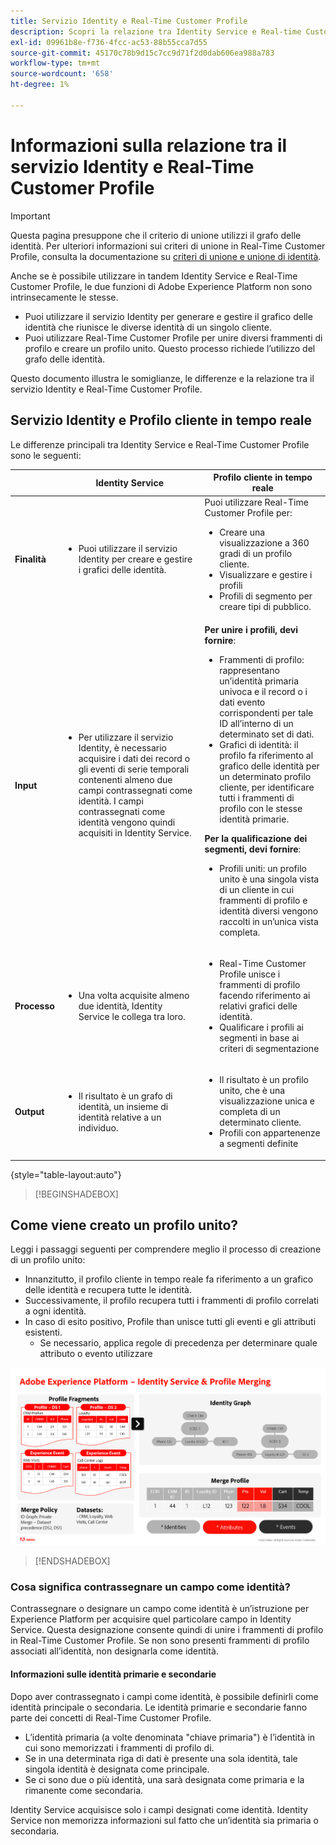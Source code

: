 ```yaml
---
title: Servizio Identity e Real-Time Customer Profile
description: Scopri la relazione tra Identity Service e Real-time Customer Profile
exl-id: 09961b8e-f736-4fcc-ac53-88b55cca7d55
source-git-commit: 45170c78b9d15c7cc9d71f2d0dab606ea988a783
workflow-type: tm+mt
source-wordcount: '658'
ht-degree: 1%

---
```


# Informazioni sulla relazione tra il servizio Identity e Real-Time Customer Profile

>[!IMPORTANT]
>
> Questa pagina presuppone che il criterio di unione utilizzi il grafo delle identità. Per ulteriori informazioni sui criteri di unione in Real-Time Customer Profile, consulta la documentazione su [criteri di unione e unione di identità](../profile/merge-policies/overview.md#identity-stitching).

Anche se è possibile utilizzare in tandem Identity Service e Real-Time Customer Profile, le due funzioni di Adobe Experience Platform non sono intrinsecamente le stesse.

* Puoi utilizzare il servizio Identity per generare e gestire il grafico delle identità che riunisce le diverse identità di un singolo cliente.
* Puoi utilizzare Real-Time Customer Profile per unire diversi frammenti di profilo e creare un profilo unito. Questo processo richiede l’utilizzo del grafo delle identità.

Questo documento illustra le somiglianze, le differenze e la relazione tra il servizio Identity e Real-Time Customer Profile.

## Servizio Identity e Profilo cliente in tempo reale

Le differenze principali tra Identity Service e Real-Time Customer Profile sono le seguenti:

| | Identity Service | Profilo cliente in tempo reale |
| --- | --- |--- |
| **Finalità** | <ul><li>Puoi utilizzare il servizio Identity per creare e gestire i grafici delle identità.</li></ul> | Puoi utilizzare Real-Time Customer Profile per: <ul><li>Creare una visualizzazione a 360 gradi di un profilo cliente.</li><li>Visualizzare e gestire i profili</li><li>Profili di segmento per creare tipi di pubblico.</li></ul> |
| **Input** | <ul><li>Per utilizzare il servizio Identity, è necessario acquisire i dati dei record o gli eventi di serie temporali contenenti almeno due campi contrassegnati come identità. I campi contrassegnati come identità vengono quindi acquisiti in Identity Service.</li></ul> | **Per unire i profili, devi fornire**: <ul><li>Frammenti di profilo: rappresentano un’identità primaria univoca e il record o i dati evento corrispondenti per tale ID all’interno di un determinato set di dati.</li><li>Grafici di identità: il profilo fa riferimento al grafico delle identità per un determinato profilo cliente, per identificare tutti i frammenti di profilo con le stesse identità primarie.</li></ul> **Per la qualificazione dei segmenti, devi fornire**: <ul><li>Profili uniti: un profilo unito è una singola vista di un cliente in cui frammenti di profilo e identità diversi vengono raccolti in un’unica vista completa.</li></ul> |
| **Processo** | <ul><li>Una volta acquisite almeno due identità, Identity Service le collega tra loro.</li></ul> | <ul><li>Real-Time Customer Profile unisce i frammenti di profilo facendo riferimento ai relativi grafici delle identità.</li><li>Qualificare i profili ai segmenti in base ai criteri di segmentazione</li></ul> |
| **Output** | <ul><li>Il risultato è un grafo di identità, un insieme di identità relative a un individuo.</li></ul> | <ul><li>Il risultato è un profilo unito, che è una visualizzazione unica e completa di un determinato cliente.</li><li>Profili con appartenenze a segmenti definite</li></ul> |

{style="table-layout:auto"}

>[!BEGINSHADEBOX]

## Come viene creato un profilo unito?

Leggi i passaggi seguenti per comprendere meglio il processo di creazione di un profilo unito:

* Innanzitutto, il profilo cliente in tempo reale fa riferimento a un grafico delle identità e recupera tutte le identità.
* Successivamente, il profilo recupera tutti i frammenti di profilo correlati a ogni identità.
* In caso di esito positivo, Profile than unisce tutti gli eventi e gli attributi esistenti.
   * Se necessario, applica regole di precedenza per determinare quale attributo o evento utilizzare

![Un diagramma di flusso che descrive il funzionamento dell’unione di profili e servizi Identity.](./images/identity-settings/identity-and-profile.png)

>[!ENDSHADEBOX]

### Cosa significa contrassegnare un campo come identità?

Contrassegnare o designare un campo come identità è un’istruzione per Experience Platform per acquisire quel particolare campo in Identity Service. Questa designazione consente quindi di unire i frammenti di profilo in Real-Time Customer Profile. Se non sono presenti frammenti di profilo associati all’identità, non designarla come identità.

#### Informazioni sulle identità primarie e secondarie

Dopo aver contrassegnato i campi come identità, è possibile definirli come identità principale o secondaria. Le identità primarie e secondarie fanno parte dei concetti di Real-Time Customer Profile.

* L’identità primaria (a volte denominata &quot;chiave primaria&quot;) è l’identità in cui sono memorizzati i frammenti di profilo di.
* Se in una determinata riga di dati è presente una sola identità, tale singola identità è designata come principale.
* Se ci sono due o più identità, una sarà designata come primaria e la rimanente come secondaria.

Identity Service acquisisce solo i campi designati come identità. Identity Service non memorizza informazioni sul fatto che un’identità sia primaria o secondaria.
